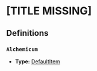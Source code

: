 # [TITLE MISSING]

## Definitions

### <a name="Alchemicum"></a> `Alchemicum`

- **Type:** <a href="./_Item.md#DefaultItem">DefaultItem</a>
